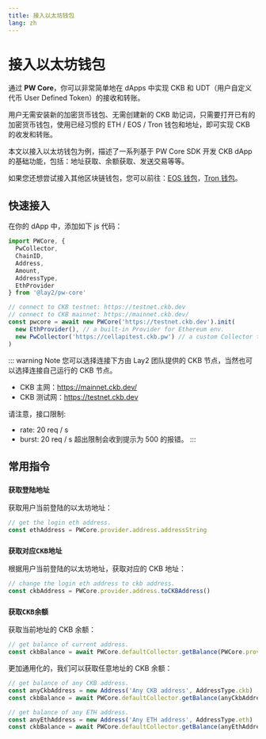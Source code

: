 ```yaml
---
title: 接入以太坊钱包
lang: zh
---
```


# 接入以太坊钱包

通过 **PW Core**，你可以非常简单地在 dApps 中实现 CKB 和 UDT（用户自定义代币 User Defined Token）的接收和转账。

用户无需安装新的加密货币钱包、无需创建新的 CKB 助记词，只需要打开已有的加密货币钱包，使用已经习惯的 ETH / EOS / Tron 钱包和地址，即可实现 CKB 的收发和转账。

本文以接入以太坊钱包为例，描述了一系列基于 PW Core SDK 开发 CKB dApp 的基础功能，包括：地址获取、余额获取、发送交易等等。

如果您还想尝试接入其他区块链钱包，您可以前往：[EOS 钱包](./connect-to-eoswallet)，[Tron 钱包](./connect-to-tronwallet)。

## 快速接入

在你的 dApp 中，添加如下 js 代码：

``` js
import PWCore, {
  PwCollector,
  ChainID,
  Address,
  Amount,
  AddressType,
  EthProvider
} from '@lay2/pw-core'

// connect to CKB testnet: https://testnet.ckb.dev
// connect to CKB mainnet: https://mainnet.ckb.dev/
const pwcore = await new PWCore('https://testnet.ckb.dev').init(
  new EthProvider(), // a built-in Provider for Ethereum env.
  new PwCollector('https://cellapitest.ckb.pw') // a custom Collector to retrive cells from cache server.
)
```

::: warning Note
您可以选择连接下方由 Lay2 团队提供的 CKB 节点，当然也可以选择连接自己运行的 CKB 节点。
* CKB 主网：https://mainnet.ckb.dev/
* CKB 测试网：https://testnet.ckb.dev

请注意，接口限制:
* rate: 20 req / s
* burst: 20 req / s 超出限制会收到提示为 500 的报错。
:::

## 常用指令

### `获取登陆地址`
获取用户当前登陆的以太坊地址：
``` js
// get the login eth address.
const ethAddress = PWCore.provider.address.addressString
```

### `获取对应CKB地址`
根据用户当前登陆的以太坊地址，获取对应的 CKB 地址：
``` js
// change the login eth address to ckb address.
const ckbAddress = PWCore.provider.address.toCKBAddress()
```

### `获取CKB余额`
获取当前地址的 CKB 余额：
``` js
// get balance of current address.
const ckbBalance = await PWCore.defaultCollector.getBalance(PWCore.provider.address)
```

更加通用化的，我们可以获取任意地址的 CKB 余额：
``` js
// get balance of any CKB address.
const anyCkbAddress = new Address('Any CKB address', AddressType.ckb)
const ckbBalance = await PWCore.defaultCollector.getBalance(anyCkbAddress)

// get balance of any ETH address.
const anyEthAddress = new Address('Any ETH address', AddressType.eth)
const ckbBalance = await PWCore.defaultCollector.getBalance(anyEthAddress)
```
